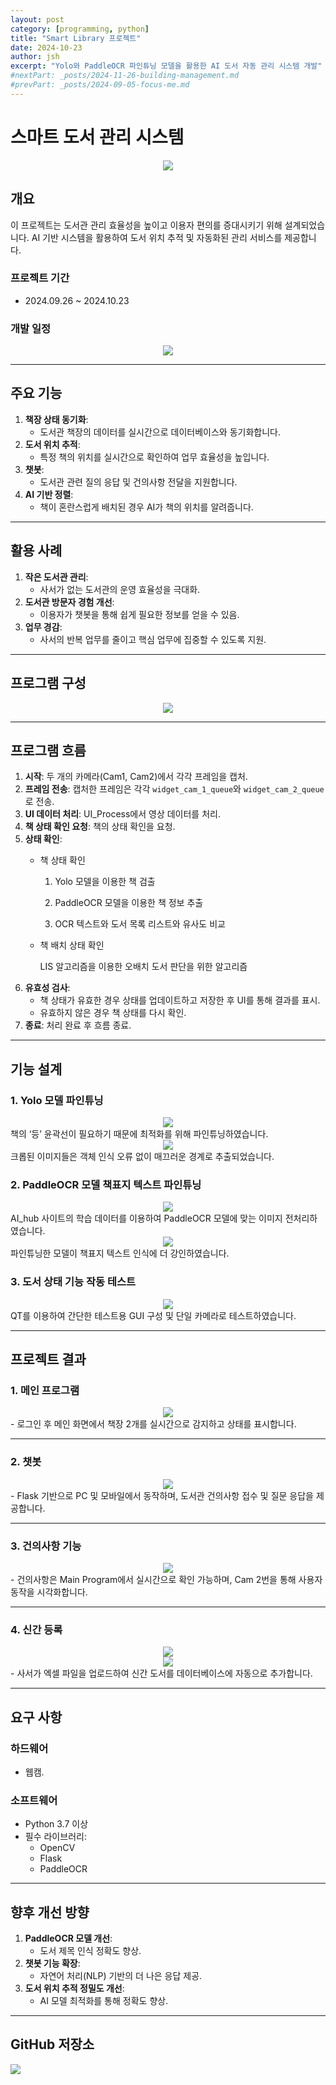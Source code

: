 ```yaml
---
layout: post
category: [programming, python]
title: "Smart Library 프로젝트"
date: 2024-10-23
author: jsh
excerpt: "Yolo와 PaddleOCR 파인튜닝 모델을 활용한 AI 도서 자동 관리 시스템 개발"
#nextPart: _posts/2024-11-26-building-management.md
#prevPart: _posts/2024-09-05-focus-me.md
---
```


# 스마트 도서 관리 시스템
<div style="text-align: center;">
<a href="/assets/img/posts/booktell.jpg" data-lity>
  <img src="/assets/img/posts/booktell.jpg" style="width: auto; max-height: 500px;" />
</a>
</div>

## **개요**
이 프로젝트는 도서관 관리 효율성을 높이고 이용자 편의를 증대시키기 위해 설계되었습니다. AI 기반 시스템을 활용하여 도서 위치 추적 및 자동화된 관리 서비스를 제공합니다.

### **프로젝트 기간**
- 2024.09.26 ~ 2024.10.23


### **개발 일정**
<div style="text-align: center;">
<a href="/assets/img/posts/WBS.png" data-lity>
  <img src="/assets/img/posts/WBS.png" style="width: auto; max-height: 500px;" />
</a>
</div>

---

## **주요 기능**

1. **책장 상태 동기화**:
   - 도서관 책장의 데이터를 실시간으로 데이터베이스와 동기화합니다.
2. **도서 위치 추적**:
   - 특정 책의 위치를 실시간으로 확인하여 업무 효율성을 높입니다.
3. **챗봇**:
   - 도서관 관련 질의 응답 및 건의사항 전달을 지원합니다.
4. **AI 기반 정렬**:
   - 책이 혼란스럽게 배치된 경우 AI가 책의 위치를 알려줍니다.

---

## **활용 사례**
1. **작은 도서관 관리**:
   - 사서가 없는 도서관의 운영 효율성을 극대화.
2. **도서관 방문자 경험 개선**:
   - 이용자가 챗봇을 통해 쉽게 필요한 정보를 얻을 수 있음.
3. **업무 경감**:
   - 사서의 반복 업무를 줄이고 핵심 업무에 집중할 수 있도록 지원.

---

## **프로그램 구성**

<div style="text-align: center;">
<a href="/assets/img/posts/high_level_diagram.bmp" data-lity>
  <img src="/assets/img/posts/high_level_diagram.bmp" style="width: auto; max-height: 500px;" />
</a>
</div>

---

## 프로그램 흐름

1. **시작**: 두 개의 카메라(Cam1, Cam2)에서 각각 프레임을 캡처.
2. **프레임 전송**: 캡처한 프레임은 각각 `widget_cam_1_queue`와 `widget_cam_2_queue`로 전송.
3. **UI 데이터 처리**: UI_Process에서 영상 데이터를 처리.
4. **책 상태 확인 요청**: 책의 상태 확인을 요청.
5. **상태 확인**: 
   - 책 상태 확인

		1. Yolo 모델을 이용한 책 검출
		
		2. PaddleOCR 모델을 이용한 책 정보 추출
		
		3. OCR 텍스트와 도서 목록 리스트와 유사도 비교
   - 책 배치 상태 확인
   
		LIS 알고리즘을 이용한 오배치 도서 판단을 위한 알고리즘
6. **유효성 검사**:
   - 책 상태가 유효한 경우 상태를 업데이트하고 저장한 후 UI를 통해 결과를 표시.
   - 유효하지 않은 경우 책 상태를 다시 확인.
7. **종료**: 처리 완료 후 흐름 종료.

---

## **기능 설계**

### **1. Yolo 모델 파인튜닝**
<div style="text-align: center;">
<a href="/assets/img/posts/yolo.png" data-lity>
  <img src="/assets/img/posts/yolo.png" style="width: auto; max-height: 500px;" />
</a>
</div>
책의 ‘등’ 윤곽선이 필요하기 때문에 최적화를 위해 파인튜닝하였습니다.

<div style="text-align: center;">
<a href="/assets/img/posts/yolo_result.png" data-lity>
  <img src="/assets/img/posts/yolo_result.png" style="width: auto; max-height: 500px;" />
</a>
</div>
크롭된 이미지들은 객체 인식 오류 없이 매끄러운 경계로 추출되었습니다.

### **2. PaddleOCR 모델 책표지 텍스트 파인튜닝**
<div style="text-align: center;">
<a href="/assets/img/posts/ocr_pretrain.png" data-lity>
  <img src="/assets/img/posts/ocr_pretrain.png" style="width: auto; max-height: 500px;" />
</a>
</div>
AI_hub 사이트의 학습 데이터를 이용하여 PaddleOCR 모델에 맞는 이미지 전처리하였습니다.

<div style="text-align: center;">
<a href="/assets/img/posts/ocr_result.png" data-lity>
  <img src="/assets/img/posts/ocr_result.png" style="width: auto; max-height: 500px;" />
</a>
</div>
파인튜닝한 모델이 책표지 텍스트 인식에 더 강인하였습니다.

### **3. 도서 상태 기능 작동 테스트**
<div style="text-align: center;">
<a href="/assets/img/posts/function_test.png" data-lity>
  <img src="/assets/img/posts/function_test.png" style="width: auto; max-height: 500px;" />
</a>
</div>
QT를 이용하여 간단한 테스트용 GUI 구성 및 단일 카메라로 테스트하였습니다.

---

## **프로젝트 결과**

### **1. 메인 프로그램**
<div style="text-align: center;">
<a href="/assets/img/posts/MainProgram.gif" data-lity>
  <img src="/assets/img/posts/MainProgram.gif" style="width: auto; max-height: 500px;" />
</a>
</div>
- 로그인 후 메인 화면에서 책장 2개를 실시간으로 감지하고 상태를 표시합니다.

---

### **2. 챗봇**
<div style="text-align: center;">
<a href="/assets/img/posts/chatbot.gif" data-lity>
  <img src="/assets/img/posts/chatbot.gif" style="width: auto; max-height: 500px;" />
</a>
</div>
- Flask 기반으로 PC 및 모바일에서 동작하며, 도서관 건의사항 접수 및 질문 응답을 제공합니다.

---

### **3. 건의사항 기능**
<div style="text-align: center;">
<a href="/assets/img/posts/suggestions.gif" data-lity>
  <img src="/assets/img/posts/suggestions.gif" style="width: auto; max-height: 500px;" />
</a>
</div>
- 건의사항은 Main Program에서 실시간으로 확인 가능하며, Cam 2번을 통해 사용자 동작을 시각화합니다.

---

### **4. 신간 등록**
<div style="text-align: center;">
<a href="/assets/img/posts/addnewbooks.gif" data-lity>
  <img src="/assets/img/posts/addnewbooks.gif" style="width: auto; max-height: 500px;" />
</a>
</div>
<div style="text-align: center;">
<a href="/assets/img/posts/addnewbooks_db.gif" data-lity>
  <img src="/assets/img/posts/addnewbooks_db.gif" style="width: auto; max-height: 500px;" />
</a>
</div>
- 사서가 엑셀 파일을 업로드하여 신간 도서를 데이터베이스에 자동으로 추가합니다.

---

## **요구 사항**

### **하드웨어**
- 웹캠.

### **소프트웨어**
- Python 3.7 이상
- 필수 라이브러리:
  - OpenCV
  - Flask
  - PaddleOCR

---

## **향후 개선 방향**
1. **PaddleOCR 모델 개선**:
   - 도서 제목 인식 정확도 향상.
2. **챗봇 기능 확장**:
   - 자연어 처리(NLP) 기반의 더 나은 응답 제공.
3. **도서 위치 추적 정밀도 개선**:
   - AI 모델 최적화를 통해 정확도 향상.

---

## **GitHub 저장소**

<div class='sx-button'>
  <a href='https://github.com/radon99/radon99.github.io/tree/main/projects/SmartLibrary' target="_blank">
    <img src='/assets/img/icons/github.png' style="width: auto; max-height: 50px;" />
  </a>
</div>

